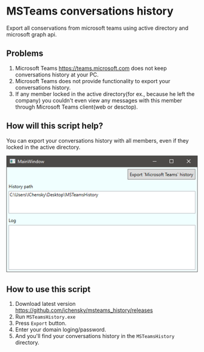 # MSTeams conversations history
Export all conservations from microsoft teams using active directory and microsoft graph api.

## Problems
1. Microsoft Teams https://teams.microsoft.com does not keep conversations history at your PC. 
1. Microsoft Teams does not provide functionality to export your conversations history. 
2. If any member locked in the active directory(for ex., because he left the company) 
you couldn't even view any messages with this member through Microsoft Teams client(web or desctop). 

## How will this script help?
You can export your conversations history with all members, even if they locked in the active directory.

![MSTeams history](doc/msteams_history.png)


## How to use this script
1. Download latest version https://github.com/ichensky/msteams_history/releases
2. Run `MSTeamsHistory.exe`
3. Press `Export` button. 
4. Enter your domain loging/password.
5. And you'll find your conversations history in the `MSTeamsHistory` directory.  
